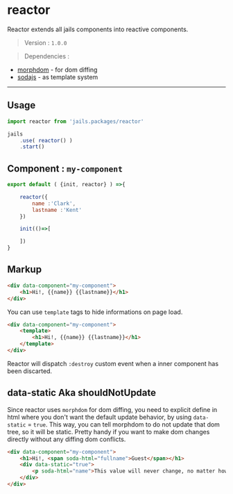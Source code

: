 # reactor

Reactor extends all jails components into reactive components.

> Version : `1.0.0`

> Dependencies :
- [morphdom](https://github.com/patrick-steele-idem/morphdom) - for dom diffing
- [sodajs](https://github.com/AlloyTeam/sodajs) -  as template system

---

## Usage

```js
import reactor from 'jails.packages/reactor'

jails
	.use( reactor() )
	.start()
```

## Component : `my-component`
```js
export default ( {init, reactor} ) =>{

	reactor({
		name :'Clark',
		lastname :'Kent'
	})

	init(()=>[

	])
}
```

## Markup
```html
<div data-component="my-component">
	<h1>Hi!, {{name}} {{lastname}}</h1>
</div>
```

You can use `template` tags to hide informations on page load.

```html
<div data-component="my-component">
	<template>
		<h1>Hi!, {{name}} {{lastname}}</h1>
	</template>
</div>
```

Reactor will dispatch `:destroy` custom event when a inner component has been discarted.

## data-static Aka shouldNotUpdate

Since reactor uses `morphdom` for dom diffing, you need to explicit define in html where you don't
want the default update behavior, by using `data-static` = `true`. This way, you can tell morphdom to
do not update that dom tree, so it will be static. Pretty handy if you want to make dom changes directly without any diffing dom conflicts.

```html
<div data-component="my-component">
	<h1>Hi!, <span soda-html="fullname">Guest</span></h1>
	<div data-static="true">
		<p soda-html="name">This value will never change, no matter how many any reactor calls</p>
	</div>
</div>
```
